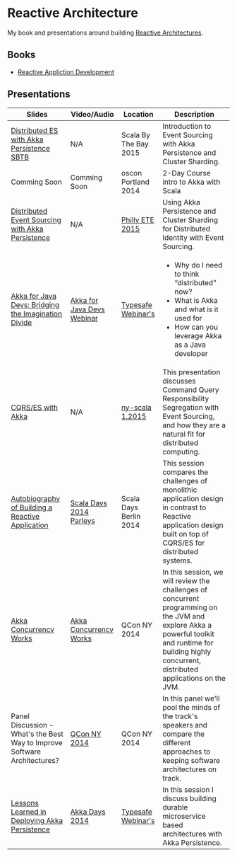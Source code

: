 # Reactive Architecture

My book and presentations around building [Reactive Architectures](http://www.reactivemanifesto.org).

## Books

* [Reactive Appliction Development](http://manning.com/devore/?a_aid=ironfish&a_bid=39e254aa)

## Presentations

| Slides       | Video/Audio | Location | Description |
| ------------ | ------------| -------- | ----------- |
| [Distributed ES with Akka Persistence SBTB](/pdf/distributed_es_with_akka_persistence_sbtb.pdf) | N/A | Scala By The Bay 2015 | Introduction to Event Sourcing with Akka Persistence and Cluster Sharding. |
| Comming Soon | Comming Soon| oscon Portland 2014 | 2-Day Course intro to Akka with Scala |
| [Distributed Event Sourcing with Akka Persistence](/pdf/distributed_es_with_akka_persistence.pdf) | N/A | [Philly ETE 2015](http://phillyemergingtech.com/sessions/distributed-eventsourcing-with-akka/) | Using Akka Persistence and Cluster Sharding for Distributed Identity with Event Sourcing. |
| [Akka for Java Devs: Bridging the Imagination Divide](/pdf/akka_for_java_devs.pdf) | [Akka for Java Devs Webinar](http://www.typesafe.com/resources/video/akka-for-java-devs-bridging-the-imagination-divide) | [Typesafe Webinar's](https://www.typesafe.com/resources/videos) | <ul><li>Why do I need to think “distributed” now?</li><li>What is Akka and what is it used for</li><li>How can you leverage Akka as a Java developer</li></ul> |
| [CQRS/ES with Akka](/pdf/cqrs_es.pdf) | N/A | [ny-scala 1.2015](http://www.meetup.com/ny-scala/events/219615402/) | This presentation discusses Command Query Responsibility Segregation with Event Sourcing, and how they are a natural fit for distributed computing. |
| [Autobiography of Building a Reactive Application](/pdf/autobiography_building_ra.pdf) | [Scala Days 2014 Parleys](http://parleys.com/play/53a7d2cce4b0543940d9e55c/chapter0/about) | Scala Days Berlin 2014 | This session compares the challenges of monolithic application design in contrast to Reactive application design built on top of CQRS/ES for distributed systems. |
| [Akka Concurrency Works](pdf/akka_concurrency_works.pdf)| [Akka Concurrency Works](http://www.infoq.com/presentations/akka-concurrency-jvm?utm_source=infoq&utm_medium=QCon_EarlyAccessVideos&utm_campaign=QConNewYork2014) | QCon NY 2014 | In this session, we will review the challenges of concurrent programming on the JVM and explore Akka a powerful toolkit and runtime for building highly concurrent, distributed applications on the JVM. |
| Panel Discussion - What's the Best Way to Improve Software Architectures? | [QCon NY 2014](http://www.infoq.com/presentations/panel-improve-software-architecture?utm_source=infoq&utm_medium=QCon_EarlyAccessVideos&utm_campaign=QConNewYork2014) | QCon NY 2014 | In this panel we'll pool the minds of the track's speakers and compare the different approaches to keeping software architectures on track. |
| [Lessons Learned in Deploying Akka Persistence](/pdf/lessons-learned-akka-persistence.pdf) | [Akka Days 2014](https://typesafe.com/resources/video/akka-days-webinar-day-1) | [Typesafe Webinar's](https://www.typesafe.com/resources/videos) | In this session I discuss building durable microservice based architectures with Akka Persistence. |
